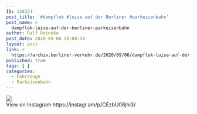 ```yaml
---
ID: 126324
post_title: '#dampflok #luise auf der Berliner #parkeisenbahn'
post_name: >
  dampflok-luise-auf-der-berliner-parkeisenbahn
author: Ralf Reineke
post_date: 2020-09-06 20:08:34
layout: post
link: >
  https://archiv.berliner-verkehr.de/2020/09/06/dampflok-luise-auf-der-berliner-parkeisenbahn/
published: true
tags: [ ]
categories:
  - Fahrzeuge
  - Parkeisenbahn
---
```

<div><img src='https://scontent-iad3-1.cdninstagram.com/v/t51.29350-15/118778716_322940039141971_5057124028897161950_n.jpg?_nc_cat=110&_nc_sid=8ae9d6&_nc_ohc=gVsiyHltzvYAX9dTicx&_nc_ht=scontent-iad3-1.cdninstagram.com&oh=1c113262702794142c1bd31ec0afd281&oe=5F7AAFB7' style='max-width:600px;' /><br/><div>View on Instagram https://instagr.am/p/CEzbU08jhi3/</div></div>